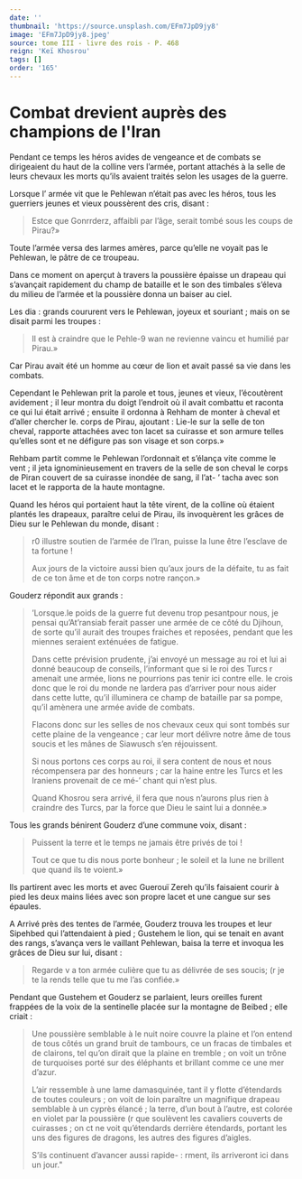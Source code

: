 ```yaml
---
date: ''
thumbnail: 'https://source.unsplash.com/EFm7JpD9jy8'
image: 'EFm7JpD9jy8.jpeg'
source: tome III - livre des rois - P. 468
reign: 'Keï Khosrou'
tags: []
order: '165'
---
```


# Combat drevient auprès des champions de l'Iran

Pendant ce temps les héros avides de vengeance et de combats se dirigeaient du haut de la colline vers l’armée, portant attachés à la selle de leurs chevaux les morts qu’ils avaient traités selon les usages de la guerre.

Lorsque l’ armée vit que le Pehlewan n’était pas avec les héros, tous les guerriers jeunes et vieux poussèrent des cris, disant :

> Estce que Gonrrderz, affaibli par l’âge, serait tombé sous les coups de Pirau?»

Toute l’armée versa des larmes amères, parce qu’elle ne voyait pas le Pehlewan, le pâtre de ce troupeau.

Dans ce moment on aperçut à travers la poussière épaisse un drapeau qui s’avançait rapidement du champ de bataille et le son des timbales s’éleva du milieu de l’armée et la poussière donna un baiser au ciel.

Les dia : grands coururent vers le Pehlewan, joyeux et souriant ; mais on se disait parmi les troupes :

> Il est à craindre que le Pehle-9 wan ne revienne vaincu et humilié par Pirau.»

Car Pirau avait été un homme au cœur de lion et avait passé sa vie dans les combats.

Cependant le Pehlewan prit la parole et tous, jeunes et vieux, l’écoutèrent avidement ; il leur montra du doigt l’endroit où il avait combattu et raconta ce qui lui était arrivé ; ensuite il ordonna à Rehham de monter à cheval et d’aller chercher le. corps de Pirau, ajoutant : Lie-le sur la selle de ton cheval, rapporte attachées avec ton lacet sa cuirasse et son armure telles qu’elles sont et ne défigure pas son visage et son corps.»

Rehbam partit comme le Pehlewan l’ordonnait et s’élança vite comme le vent ; il jeta ignominieusement en travers de la selle de son cheval le corps de Piran couvert de sa cuirasse inondée de sang, il l’at-
’ tacha avec son lacet et le rapporta de la haute montagne.

Quand les héros qui portaient haut la tête virent, de la colline où étaient plantés les drapeaux, paraître celui de Pirau, ils invoquèrent les grâces de Dieu sur le Pehlewan du monde, disant :

> r0 illustre soutien de l’armée de l’Iran, puisse la lune être l’esclave de ta fortune !
>
> Aux jours de la victoire aussi bien qu’aux jours de la défaite, tu as fait de ce ton âme et de ton corps notre rançon.»

Gouderz répondit aux grands :

> ’Lorsque.le poids de la guerre fut devenu trop pesantpour nous, je pensai qu’At’ransiab ferait passer une armée de ce côté du Djihoun, de sorte qu’il aurait des troupes fraiches et reposées, pendant que les miennes seraient exténuées de fatigue.
>
> Dans cette prévision prudente, j’ai envoyé un message au roi et lui ai donné beaucoup de conseils, l’informant que si le roi des Turcs r amenait une armée, lions ne pourrions pas tenir ici contre elle. le crois donc que le roi du monde ne lardera pas d’arriver pour nous aider dans cette lutte, qu’il illuminera ce champ de bataille par sa pompe, qu’il amènera une armée avide de combats.
>
> Flacons donc sur les selles de nos chevaux ceux qui sont tombés sur cette plaine de la vengeance ; car leur mort délivre notre âme de tous soucis et les mânes de Siawusch s’en réjouissent.
>
> Si nous portons ces corps au roi, il sera content de nous et nous récompensera par des honneurs ; car la haine entre les Turcs et les Iraniens provenait de ce mé-’ chant qui n’est plus.
>
> Quand Khosrou sera arrivé, il fera que nous n’aurons plus rien à craindre des Turcs, par la force que Dieu le saint lui a donnée.»

Tous les grands bénirent Gouderz d’une commune voix, disant :

> Puissent la terre et le temps ne jamais être privés de toi !
>
> Tout ce que tu dis nous porte bonheur ; le soleil et la lune ne brillent que quand ils te voient.»

Ils partirent avec les morts et avec Guerouï Zereh qu’ils faisaient courir à pied les deux mains liées avec son propre lacet et une cangue sur ses épaules.

A Arrivé près des tentes de l’armée, Gouderz trouva les troupes et leur Sipehbed qui l’attendaient à pied ; Gustehem le lion, qui se tenait en avant des rangs, s’avança vers le vaillant Pehlewan, baisa la terre et invoqua les grâces de Dieu sur lui, disant :

> Regarde v a ton armée culière que tu as délivrée de ses soucis;
(r je te la rends telle que tu me l’as confiée.»

Pendant que Gustehem et Gouderz se parlaient, leurs oreilles furent frappées de la voix de la sentinelle placée sur la montagne de Beibed ; elle criait :

> Une poussière semblable à le nuit noire couvre la plaine et l’on entend de tous côtés un grand bruit de tambours, ce un fracas de timbales et de clairons, tel qu’on dirait que la plaine en tremble ; on voit un trône de turquoises porté sur des éléphants et brillant comme ce une mer d’azur.
>
> L’air ressemble à une lame damasquinée, tant il y flotte d’étendards de toutes couleurs ; on voit de loin paraître un magnifique drapeau semblable à un cyprès élancé ; la terre, d’un bout à l’autre, est colorée en violet par la poussière
(r que soulèvent les cavaliers couverts de cuirasses ; on ct ne voit qu’étendards derrière étendards, portant les uns des figures de dragons, les autres des figures d’aigles.
>
> S’ils continuent d’avancer aussi rapide- : rment, ils arriveront ici dans un jour."
